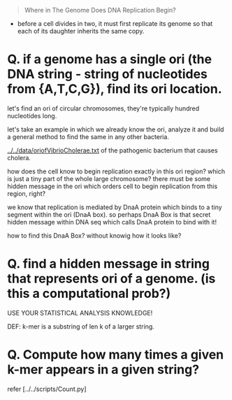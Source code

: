 > Where in The Genome Does DNA Replication Begin?

- before a cell divides in two, it must first replicate its genome so that each of its daughter inherits the same copy.

# Q. if a genome has a single ori (the DNA string - string of nucleotides from {A,T,C,G}), find its ori location.

let's find an ori of circular chromosomes, they're typically hundred nucleotides long.

let's take an example in which we already know the ori, analyze it and build a general method to find the same in any other bacteria.

[../../data/oriofVibrioCholerae.txt](ori) of the pathogenic bacterium that causes cholera.

how does the cell know to begin replication exactly in this ori region? which is just a tiny part of the whole large chromosome? there must be some hidden message in the ori which orders cell to begin replication from this region, right?

we know that replication is mediated by DnaA protein which binds to a tiny segment within the ori (DnaA box). so perhaps DnaA Box is that secret hidden message within DNA seq which calls DnaA protein to bind with it!

how to find this DnaA Box? without knowig how it looks like?

# Q. find a hidden message in string that represents ori of a genome. (is this a computational prob?)

USE YOUR STATISTICAL ANALYSIS KNOWLEDGE!

DEF: k-mer is a substring of len k of a larger string.

# Q. Compute how many times a given k-mer appears in a given string?

refer [../../scripts/Count.py]